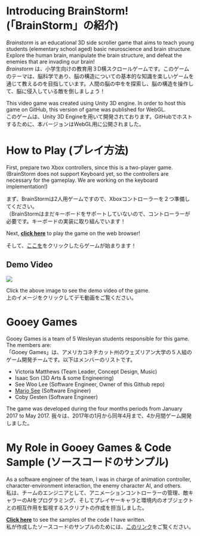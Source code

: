 # Introducing BrainStorm! (「BrainStorm」の紹介)

  _Brainstorm_ is an educational 3D side scroller game that aims to teach young students (elementary school aged) basic neuroscience and brain structure. Explore the human brain, manipulate the brain structure, and defeat the enemies that are invading our brain!  
  _Brainstorm_ は、小学生向けの教育用３D横スクロールゲームです。このゲームのテーマは、脳科学であり、脳の構造についての基本的な知識を楽しいゲームを通じて教えるのを目指しています。人間の脳の中をを探索し、脳の構造を操作して、脳に侵入している敵を倒しましょう！

  This video game was created using Unity 3D engine. In order to host this game on GitHub, this version of game was published for WebGL.  
  このゲームは、Unity 3D Engineを用いて開発されております。GitHubでホストするために、本バージョンはWebGL用に公開されました。

# How to Play (プレイ方法)

First, prepare two Xbox controllers, since this is a two-player game.  
(BrainStorm does not support Keyboard yet, so the controllers are necessary for the gameplay. We are working on the keyboard implementation!)

まず、BrainStormは2人用ゲームですので、Xboxコントローラーを２つ準備してください。  
（BrainStormはまだキーボードをサポートしていないので、コントローラーが必要です。キーボードの実装に取り組んでいます！

Next, __[click here](https://dotolation.github.io/BrainStorm/index.html)__ to play the game on the web browser!  

そして、[ここを](https://dotolation.github.io/BrainStorm/index.html)をクリックしたらゲームが始まります！

## Demo Video

[![](http://img.youtube.com/vi/Q8_6j7DDoUs/0.jpg)](http://www.youtube.com/watch?v=Q8_6j7DDoUs "")

Click the above image to see the demo video of the game.  
上のイメージをクリックしてデモ動画をご覧ください。


# Gooey Games

Gooey Games is a team of 5 Wesleyan students responsible for this game. The members are:  
「Gooey Games」は、アメリカコネチカット州のウェズリアン大学の５人組のゲーム開発チームです。以下はメンバーのリストです。

* Victoria Matthews (Team Leader, Concept Design, Music)
* Isaac Son (3D Arts & some Engineering)
* See Woo Lee (Software Engineer, Owner of this Github repo)
* [Mario See](https://github.com/mariocsee) (Software Engineer)
* Coby Gesten (Software Engineer)

The game was developed during the four months periods from January 2017 to May 2017.
我々は、2017年の1月から同年4月まで、4か月間ゲーム開発しました。

# My Role in Gooey Games & Code Sample (ソースコードのサンプル)

As a software engineer of the team, I was in charge of animation controller, character-environment interaction, the enemy character AI, and others.  
私は、チームのエンジニアとして、アニメーションコントローラーの管理、敵キャラーのAIをプログラミング、そしてプレイヤーキャラと環境内のオブジェクトとの相互作用を監視するスクリプトの作成を担当しました。


__[Click here](https://github.com/Dotolation/BrainStorm/tree/main/SeeWoo_Code_Sample)__ to see the samples of the code I have written.   
私が作成したソースコードのサンプルのためには、[このリンク](https://github.com/Dotolation/BrainStorm/tree/main/SeeWoo_Code_Sample)をご覧ください。

